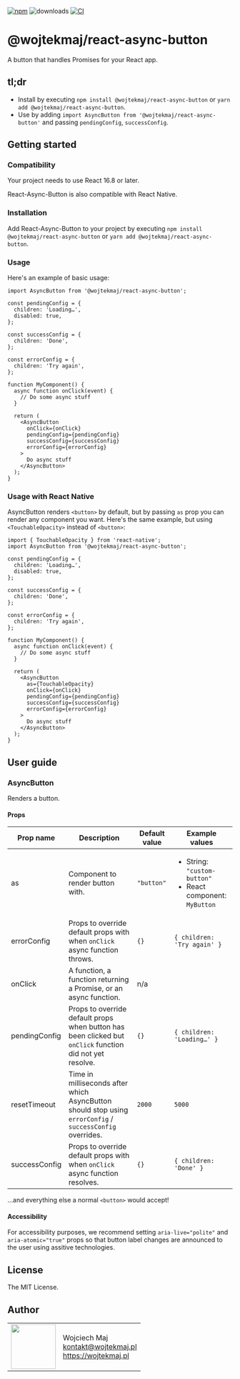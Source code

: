[![npm](https://img.shields.io/npm/v/@wojtekmaj/react-async-button.svg)](https://www.npmjs.com/package/@wojtekmaj/react-async-button) ![downloads](https://img.shields.io/npm/dt/@wojtekmaj/react-async-button.svg) [![CI](https://github.com/wojtekmaj/react-async-button/workflows/CI/badge.svg)](https://github.com/wojtekmaj/react-async-button/actions)

# @wojtekmaj/react-async-button

A button that handles Promises for your React app.

## tl;dr

- Install by executing `npm install @wojtekmaj/react-async-button` or `yarn add @wojtekmaj/react-async-button`.
- Use by adding `import AsyncButton from '@wojtekmaj/react-async-button'` and passing `pendingConfig`, `successConfig`.

## Getting started

### Compatibility

Your project needs to use React 16.8 or later.

React-Async-Button is also compatible with React Native.

### Installation

Add React-Async-Button to your project by executing `npm install @wojtekmaj/react-async-button` or `yarn add @wojtekmaj/react-async-button`.

### Usage

Here's an example of basic usage:

```tsx
import AsyncButton from '@wojtekmaj/react-async-button';

const pendingConfig = {
  children: 'Loading…',
  disabled: true,
};

const successConfig = {
  children: 'Done',
};

const errorConfig = {
  children: 'Try again',
};

function MyComponent() {
  async function onClick(event) {
    // Do some async stuff
  }

  return (
    <AsyncButton
      onClick={onClick}
      pendingConfig={pendingConfig}
      successConfig={successConfig}
      errorConfig={errorConfig}
    >
      Do async stuff
    </AsyncButton>
  );
}
```

### Usage with React Native

AsyncButton renders `<button>` by default, but by passing `as` prop you can render any component you want. Here's the same example, but using `<TouchableOpacity>` instead of `<button>`:

```tsx
import { TouchableOpacity } from 'react-native';
import AsyncButton from '@wojtekmaj/react-async-button';

const pendingConfig = {
  children: 'Loading…',
  disabled: true,
};

const successConfig = {
  children: 'Done',
};

const errorConfig = {
  children: 'Try again',
};

function MyComponent() {
  async function onClick(event) {
    // Do some async stuff
  }

  return (
    <AsyncButton
      as={TouchableOpacity}
      onClick={onClick}
      pendingConfig={pendingConfig}
      successConfig={successConfig}
      errorConfig={errorConfig}
    >
      Do async stuff
    </AsyncButton>
  );
}
```

## User guide

### AsyncButton

Renders a button.

#### Props

| Prop name     | Description                                                                                               | Default value | Example values                                                                  |
| ------------- | --------------------------------------------------------------------------------------------------------- | ------------- | ------------------------------------------------------------------------------- |
| as            | Component to render button with.                                                                          | `"button"`    | <ul><li>String: `"custom-button"`</li><li>React component: `MyButton`</li></ul> |
| errorConfig   | Props to override default props with when `onClick` async function throws.                                | `{}`          | `{ children: 'Try again' }`                                                     |
| onClick       | A function, a function returning a Promise, or an async function.                                         | n/a           |                                                                                 |
| pendingConfig | Props to override default props when button has been clicked but `onClick` function did not yet resolve.  | `{}`          | `{ children: 'Loading…' }`                                                      |
| resetTimeout  | Time in milliseconds after which AsyncButton should stop using `errorConfig` / `successConfig` overrides. | `2000`        | `5000`                                                                          |
| successConfig | Props to override default props with when `onClick` async function resolves.                              | `{}`          | `{ children: 'Done' }`                                                          |

…and everything else a normal `<button>` would accept!

#### Accessibility

For accessibility purposes, we recommend setting `aria-live="polite"` and `aria-atomic="true"` props so that button label changes are announced to the user using assitive technologies.

## License

The MIT License.

## Author

<table>
  <tr>
    <td>
      <img src="https://github.com/wojtekmaj.png?s=100" width="100">
    </td>
    <td>
      Wojciech Maj<br />
      <a href="mailto:kontakt@wojtekmaj.pl">kontakt@wojtekmaj.pl</a><br />
      <a href="https://wojtekmaj.pl">https://wojtekmaj.pl</a>
    </td>
  </tr>
</table>
